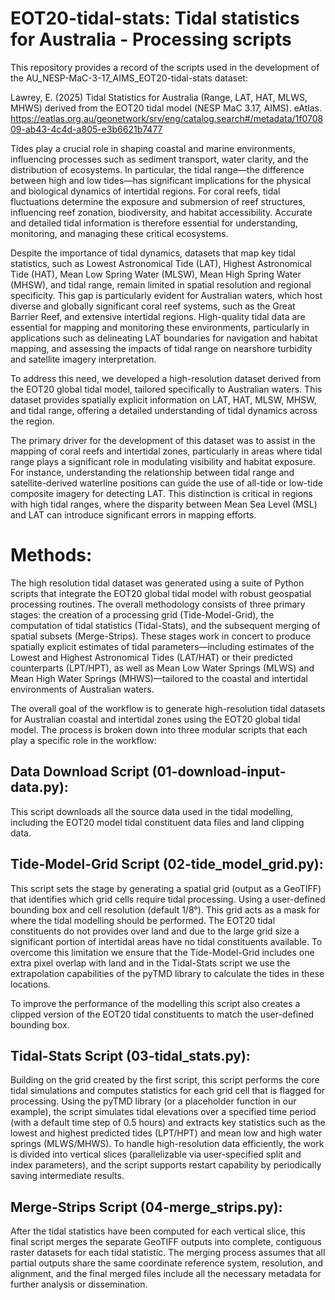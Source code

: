 # EOT20-tidal-stats: Tidal statistics for Australia - Processing scripts
This repository provides a record of the scripts used in the development of the AU_NESP-MaC-3-17_AIMS_EOT20-tidal-stats dataset:

Lawrey, E. (2025) Tidal Statistics for Australia (Range, LAT, HAT, MLWS, MHWS) derived from the EOT20 tidal model (NESP MaC 3.17, AIMS). eAtlas. https://eatlas.org.au/geonetwork/srv/eng/catalog.search#/metadata/1f070809-ab43-4c4d-a805-e3b6621b7477

Tides play a crucial role in shaping coastal and marine environments, influencing processes such as sediment transport, water clarity, and the distribution of ecosystems. In particular, the tidal range—the difference between high and low tides—has significant implications for the physical and biological dynamics of intertidal regions. For coral reefs, tidal fluctuations determine the exposure and submersion of reef structures, influencing reef zonation, biodiversity, and habitat accessibility. Accurate and detailed tidal information is therefore essential for understanding, monitoring, and managing these critical ecosystems.

Despite the importance of tidal dynamics, datasets that map key tidal statistics, such as Lowest Astronomical Tide (LAT), Highest Astronomical Tide (HAT), Mean Low Spring Water (MLSW), Mean High Spring Water (MHSW), and tidal range, remain limited in spatial resolution and regional specificity. This gap is particularly evident for Australian waters, which host diverse and globally significant coral reef systems, such as the Great Barrier Reef, and extensive intertidal regions. High-quality tidal data are essential for mapping and monitoring these environments, particularly in applications such as delineating LAT boundaries for navigation and habitat mapping, and assessing the impacts of tidal range on nearshore turbidity and satellite imagery interpretation.

To address this need, we developed a high-resolution dataset derived from the EOT20 global tidal model, tailored specifically to Australian waters. This dataset provides spatially explicit information on LAT, HAT, MLSW, MHSW, and tidal range, offering a detailed understanding of tidal dynamics across the region.

The primary driver for the development of this dataset was to assist in the mapping of coral reefs and intertidal zones, particularly in areas where tidal range plays a significant role in modulating visibility and habitat exposure. For instance, understanding the relationship between tidal range and satellite-derived waterline positions can guide the use of all-tide or low-tide composite imagery for detecting LAT. This distinction is critical in regions with high tidal ranges, where the disparity between Mean Sea Level (MSL) and LAT can introduce significant errors in mapping efforts.

# Methods:

The high resolution tidal dataset was generated using a suite of Python scripts that integrate the EOT20 global tidal model with robust geospatial processing routines. The overall methodology consists of three primary stages: the creation of a processing grid (Tide-Model-Grid), the computation of tidal statistics (Tidal-Stats), and the subsequent merging of spatial subsets (Merge-Strips). These stages work in concert to produce spatially explicit estimates of tidal parameters—including estimates of the Lowest and Highest Astronomical Tides (LAT/HAT) or their predicted counterparts (LPT/HPT), as well as Mean Low Water Springs (MLWS) and Mean High Water Springs (MHWS)—tailored to the coastal and intertidal environments of Australian waters.

The overall goal of the workflow is to generate high-resolution tidal datasets for Australian coastal and intertidal zones using the EOT20 global tidal model. The process is broken down into three modular scripts that each play a specific role in the workflow:

## Data Download Script (01-download-input-data.py):
This script downloads all the source data used in the tidal modelling, including the EOT20 model tidal constituent data files and land clipping data.

## Tide-Model-Grid Script (02-tide_model_grid.py):
This script sets the stage by generating a spatial grid (output as a GeoTIFF) that identifies which grid cells require tidal processing. Using a user-defined bounding box and cell resolution (default 1/8°). This grid acts as a mask for where the tidal modelling should be performed. The EOT20 tidal constituents do not provides over land and due to the large grid size a significant portion of intertidal areas have no tidal constituents available. To overcome this limitation we ensure that the Tide-Model-Grid includes one extra pixel overlap with land and in the Tidal-Stats script we use the extrapolation capabilities of the pyTMD library to calculate the tides in these locations. 

To improve the performance of the modelling this script also creates a clipped version of the EOT20 tidal constituents to match the user-defined bounding box.

## Tidal-Stats Script (03-tidal_stats.py):
Building on the grid created by the first script, this script performs the core tidal simulations and computes statistics for each grid cell that is flagged for processing. Using the pyTMD library (or a placeholder function in our example), the script simulates tidal elevations over a specified time period (with a default time step of 0.5 hours) and extracts key statistics such as the lowest and highest predicted tides (LPT/HPT) and mean low and high water springs (MLWS/MHWS). To handle high-resolution data efficiently, the work is divided into vertical slices (parallelizable via user-specified split and index parameters), and the script supports restart capability by periodically saving intermediate results.

## Merge-Strips Script (04-merge_strips.py):
After the tidal statistics have been computed for each vertical slice, this final script merges the separate GeoTIFF outputs into complete, contiguous raster datasets for each tidal statistic. The merging process assumes that all partial outputs share the same coordinate reference system, resolution, and alignment, and the final merged files include all the necessary metadata for further analysis or dissemination.
